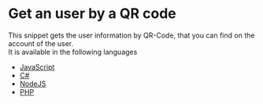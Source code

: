 # Get an user by a QR code
This snippet gets the user information by QR-Code, that you can find on the account of the user.<br>
It is available in the following languages
* [JavaScript](https://github.com/TobitSoftware/chayns-snippets/tree/master/Backend/GetUserByQRCode/JavaScript.js)
* [C#](https://github.com/TobitSoftware/chayns-snippets/tree/master/Backend/GetUserByQRCode/C%23.cs)
* [NodeJS](https://github.com/TobitSoftware/chayns-snippets/tree/master/Backend/GetUserByQRCode/NodeJS.js)
* [PHP](https://github.com/TobitSoftware/chayns-snippets/tree/master/Backend/GetUserByQRCode/PHP.php)
